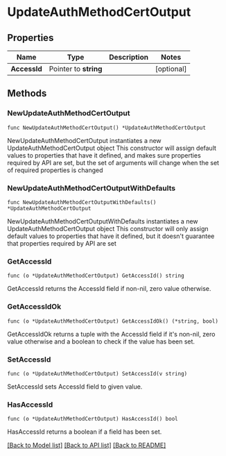 # UpdateAuthMethodCertOutput

## Properties

Name | Type | Description | Notes
------------ | ------------- | ------------- | -------------
**AccessId** | Pointer to **string** |  | [optional] 

## Methods

### NewUpdateAuthMethodCertOutput

`func NewUpdateAuthMethodCertOutput() *UpdateAuthMethodCertOutput`

NewUpdateAuthMethodCertOutput instantiates a new UpdateAuthMethodCertOutput object
This constructor will assign default values to properties that have it defined,
and makes sure properties required by API are set, but the set of arguments
will change when the set of required properties is changed

### NewUpdateAuthMethodCertOutputWithDefaults

`func NewUpdateAuthMethodCertOutputWithDefaults() *UpdateAuthMethodCertOutput`

NewUpdateAuthMethodCertOutputWithDefaults instantiates a new UpdateAuthMethodCertOutput object
This constructor will only assign default values to properties that have it defined,
but it doesn't guarantee that properties required by API are set

### GetAccessId

`func (o *UpdateAuthMethodCertOutput) GetAccessId() string`

GetAccessId returns the AccessId field if non-nil, zero value otherwise.

### GetAccessIdOk

`func (o *UpdateAuthMethodCertOutput) GetAccessIdOk() (*string, bool)`

GetAccessIdOk returns a tuple with the AccessId field if it's non-nil, zero value otherwise
and a boolean to check if the value has been set.

### SetAccessId

`func (o *UpdateAuthMethodCertOutput) SetAccessId(v string)`

SetAccessId sets AccessId field to given value.

### HasAccessId

`func (o *UpdateAuthMethodCertOutput) HasAccessId() bool`

HasAccessId returns a boolean if a field has been set.


[[Back to Model list]](../README.md#documentation-for-models) [[Back to API list]](../README.md#documentation-for-api-endpoints) [[Back to README]](../README.md)


